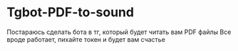 # Tgbot-PDF-to-sound
Постараюсь сделать бота в тг, который будет читать вам PDF файлы
Все вроде работает, пихайте токен и будет вам счастье
